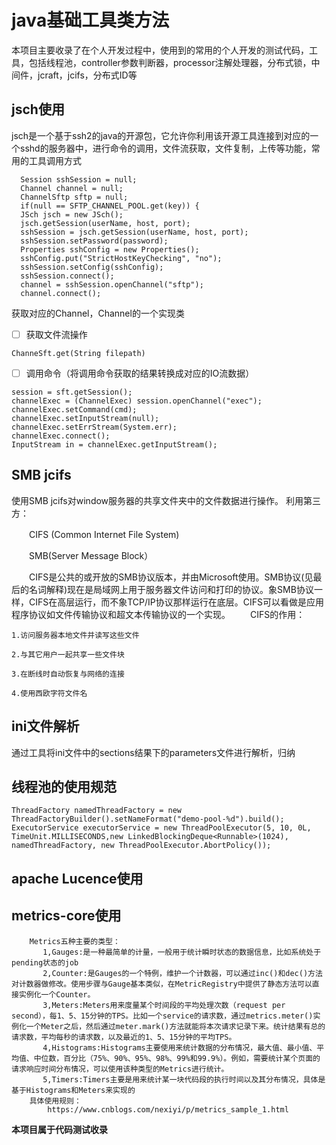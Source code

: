 # java基础工具类方法

本项目主要收录了在个人开发过程中，使用到的常用的个人开发的测试代码，工具，包括线程池，controller参数判断器，processor注解处理器，分布式锁，中间件，jcraft，jcifs，分布式ID等

## jsch使用

jsch是一个基于ssh2的java的开源包，它允许你利用该开源工具连接到对应的一个sshd的服务器中，进行命令的调用，文件流获取，文件复制，上传等功能，常用的工具调用方式
```
  Session sshSession = null;  
  Channel channel = null;  
  ChannelSftp sftp = null;  
  if(null == SFTP_CHANNEL_POOL.get(key)) {  
  JSch jsch = new JSch();  
  jsch.getSession(userName, host, port);  
  sshSession = jsch.getSession(userName, host, port);  
  sshSession.setPassword(password);  
  Properties sshConfig = new Properties();  
  sshConfig.put("StrictHostKeyChecking", "no");  
  sshSession.setConfig(sshConfig);  
  sshSession.connect();  
  channel = sshSession.openChannel("sftp");  
  channel.connect();
```
获取对应的Channel，Channel的一个实现类

 - [ ] 获取文件流操作
```
ChanneSft.get(String filepath)
```
 - [ ] 调用命令（将调用命令获取的结果转换成对应的IO流数据）
 ```
session = sft.getSession();  
channelExec = (ChannelExec) session.openChannel("exec");  
channelExec.setCommand(cmd);  
channelExec.setInputStream(null);  
channelExec.setErrStream(System.err);  
channelExec.connect();  
InputStream in = channelExec.getInputStream();
 ```

## SMB jcifs

使用SMB jcifs对window服务器的共享文件夹中的文件数据进行操作。
利用第三方：

　　CIFS (Common Internet File System)

　　SMB(Server Message Block）

　　CIFS是公共的或开放的SMB协议版本，并由Microsoft使用。SMB协议(见最后的名词解释)现在是局域网上用于服务器文件访问和打印的协议。象SMB协议一样，CIFS在高层运行，而不象TCP/IP协议那样运行在底层。CIFS可以看做是应用程序协议如文件传输协议和超文本传输协议的一个实现。
　　CIFS的作用：
```
1.访问服务器本地文件并读写这些文件 

2.与其它用户一起共享一些文件块 

3.在断线时自动恢复与网络的连接 

4.使用西欧字符文件名
```

## ini文件解析

通过工具将ini文件中的sections结果下的parameters文件进行解析，归纳



## 线程池的使用规范
```
ThreadFactory namedThreadFactory = new 	ThreadFactoryBuilder().setNameFormat("demo-pool-%d").build();
ExecutorService executorService = new ThreadPoolExecutor(5, 10, 0L, TimeUnit.MILLISECONDS,new LinkedBlockingDeque<Runnable>(1024), namedThreadFactory, new ThreadPoolExecutor.AbortPolicy());
```

## apache Lucence使用

## metrics-core使用
```
    Metrics五种主要的类型：
       1,Gauges:是一种最简单的计量，一般用于统计瞬时状态的数据信息，比如系统处于pending状态的job
       2,Counter:是Gauges的一个特例，维护一个计数器，可以通过inc()和dec()方法对计数器做修改。使用步骤与Gauge基本类似，在MetricRegistry中提供了静态方法可以直接实例化一个Counter。
       3,Meters:Meters用来度量某个时间段的平均处理次数（request per second），每1、5、15分钟的TPS。比如一个service的请求数，通过metrics.meter()实例化一个Meter之后，然后通过meter.mark()方法就能将本次请求记录下来。统计结果有总的请求数，平均每秒的请求数，以及最近的1、5、15分钟的平均TPS。
       4,Histograms:Histograms主要使用来统计数据的分布情况，最大值、最小值、平均值、中位数，百分比（75%、90%、95%、98%、99%和99.9%）。例如，需要统计某个页面的请求响应时间分布情况，可以使用该种类型的Metrics进行统计。
       5,Timers:Timers主要是用来统计某一块代码段的执行时间以及其分布情况，具体是基于Histograms和Meters来实现的
    具体使用规则：
        https://www.cnblogs.com/nexiyi/p/metrics_sample_1.html
```


**本项目属于代码测试收录**